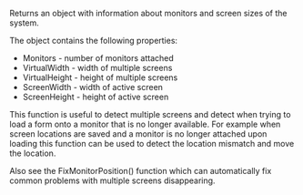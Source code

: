 ﻿Returns an object with information about monitors and screen sizes of the system. 

The object contains the following properties:

* Monitors - number of monitors attached
* VirtualWidth - width of multiple screens
* VirtualHeight - height of multiple screens
* ScreenWidth - width of active screen
* ScreenHeight - height of active screen

This function is useful to detect multiple screens and detect when trying to load a form onto a monitor that is no longer available. For example when screen locations are saved and a monitor is no longer attached upon loading this function can be used to detect the location mismatch and move the location.

Also see the FixMonitorPosition() function which can automatically fix common problems with multiple screens disappearing.